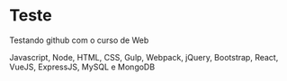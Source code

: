 # Teste
Testando github com o curso de Web

Javascript, Node, HTML, CSS, Gulp, Webpack, jQuery, Bootstrap, React, VueJS, ExpressJS, MySQL e MongoDB
